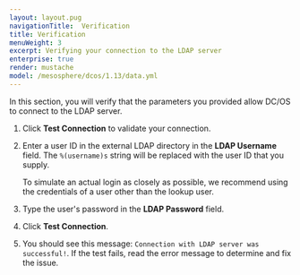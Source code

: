 ```yaml
---
layout: layout.pug
navigationTitle:  Verification 
title: Verification 
menuWeight: 3
excerpt: Verifying your connection to the LDAP server
enterprise: true
render: mustache
model: /mesosphere/dcos/1.13/data.yml
---
```


<!-- The source repository for this topic is https://github.com/dcos/dcos-docs-site -->

In this section, you will verify that the parameters you provided allow DC/OS to connect to the LDAP server.

1. Click **Test Connection** to validate your connection.

1. Enter a user ID in the external LDAP directory in the **LDAP Username** field. The `%(username)s` string will be replaced with the user ID that you supply. 

    To simulate an actual login as closely as possible, we recommend using the credentials of a user other than the lookup user.

1. Type the user's password in the **LDAP Password** field.

1. Click **Test Connection**.

1. You should see this message: `Connection with LDAP server was successful!`. If the test fails, read the error message to determine and fix the issue.
